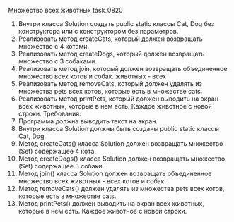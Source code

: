 Множество всех животных task_0820

1. Внутри класса Solution создать public static классы Cat, Dog без конструктора или с конструктором без
параметров.
2. Реализовать метод createCats, который должен возвращать множество с 4 котами.
3. Реализовать метод createDogs, который должен возвращать множество с 3 собаками.
4. Реализовать метод join, который должен возвращать объединенное множество всех
котов и собак.
животных - всех
5. Реализовать метод removeCats, который должен удалять из множества pets всех котов, которые есть в
множестве cats.
6. Реализовать метод printPets, который должен выводить на экран всех животных, которые в нем есть.
Каждое животное с новой строки.
Требования:
1. Программа должна выводить текст на экран.
2. Внутри класса Solution должны быть созданы public static классы Cat, Dog.
3. Метод createCats() класса Solution должен возвращать множество (Set) содержащее
4 кота.
4. Метод createDogs() класса Solution должен возвращать множество (Set) содержащее 3 собаки.
5. Метод join() класса Solution должен возвращать объединенное множество всех животных - всех котов и
собак.
6. Метод removeCats() должен удалять из множества pets всех котов, которые есть в множестве cats.
7. Метод printPets() должен выводить на экран всех животных, которые в нем есть. Каждое животное с новой
строки.

